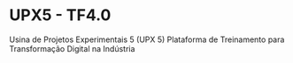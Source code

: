 # UPX5 - TF4.0
Usina de Projetos Experimentais 5 (UPX 5)  Plataforma de Treinamento para Transformação Digital na Indústria
